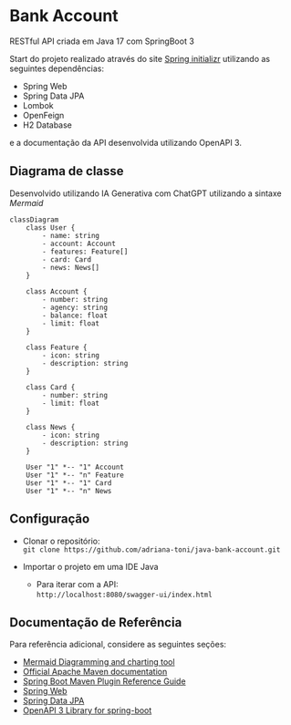 # Bank Account
RESTful API criada em Java 17 com SpringBoot 3

Start do projeto realizado através do site [Spring initializr](https://start.spring.io/)
utilizando as seguintes dependências:

* Spring Web
* Spring Data JPA
* Lombok
* OpenFeign
* H2 Database

e a documentação da API desenvolvida utilizando OpenAPI 3.

## Diagrama de classe
Desenvolvido utilizando IA Generativa com ChatGPT utilizando a sintaxe *Mermaid*

```mermaid
classDiagram
    class User {
        - name: string
        - account: Account
        - features: Feature[]
        - card: Card
        - news: News[]
    }

    class Account {
        - number: string
        - agency: string
        - balance: float
        - limit: float
    }

    class Feature {
        - icon: string
        - description: string
    }

    class Card {
        - number: string
        - limit: float
    }

    class News {
        - icon: string
        - description: string
    }

    User "1" *-- "1" Account
    User "1" *-- "n" Feature
    User "1" *-- "1" Card
    User "1" *-- "n" News
```

## Configuração

- Clonar o repositório:<br>
  ``git clone https://github.com/adriana-toni/java-bank-account.git``

- Importar o projeto em uma IDE Java

  - Para iterar com a API:<br>
    ``http://localhost:8080/swagger-ui/index.html``

## Documentação de Referência
Para referência adicional, considere as seguintes seções:

* [Mermaid Diagramming and charting tool](https://mermaid.js.org/)
* [Official Apache Maven documentation](https://maven.apache.org/guides/index.html)
* [Spring Boot Maven Plugin Reference Guide](https://docs.spring.io/spring-boot/docs/3.1.3/maven-plugin/reference/html/)
* [Spring Web](https://docs.spring.io/spring-boot/docs/3.1.3/reference/htmlsingle/index.html#web)
* [Spring Data JPA](https://docs.spring.io/spring-boot/docs/3.1.3/reference/htmlsingle/index.html#data.sql.jpa-and-spring-data)
* [OpenAPI 3 Library for spring-boot](https://springdoc.org/)

